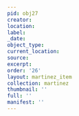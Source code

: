 ```yaml
---
pid: obj27
creator: 
location: 
label: 
_date: 
object_type: 
current_location: 
source: 
excerpt: 
order: '26'
layout: martinez_item
collection: martinez
thumbnail: ''
full: ''
manifest: ''
---
```

